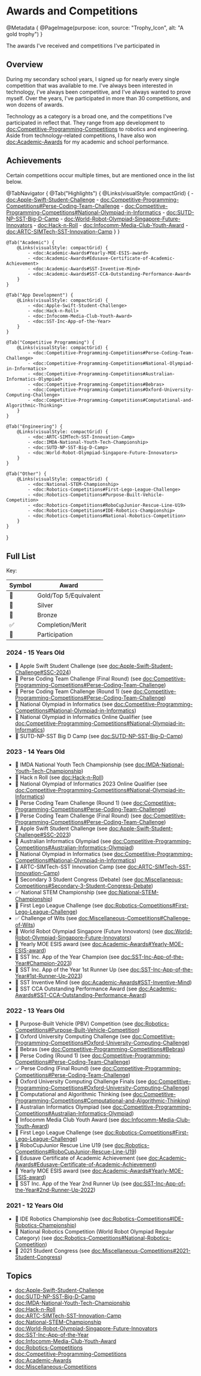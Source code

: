 #  Awards and Competitions

@Metadata {
    @PageImage(purpose: icon, source: "Trophy_Icon", alt: "A gold trophy")
}

The awards I've received and competitions I've participated in

## Overview

During my secondary school years, I signed up for nearly every single competition that was available to me. I've always 
been interested in technology, I've always been competitive, and I've always wanted to prove myself. Over the years,
I've participated in more than 30 competitions, and won dozens of awards.

Technology as a category is a broad one, and the competitions I've participated in reflect that. They range from app 
development to <doc:Competitive-Programming-Competitions> to robotics and engineering. Aside from technology-related competitions, I have 
also won <doc:Academic-Awards> for my academic and school performance.

## Achievements

Certain competitions occur multiple times, but are mentioned once in the list below.

@TabNavigator {
    @Tab("Highlights") {
        @Links(visualStyle: compactGrid) {
            - <doc:Apple-Swift-Student-Challenge>
            - <doc:Competitive-Programming-Competitions#Perse-Coding-Team-Challenge>
            - <doc:Competitive-Programming-Competitions#National-Olympiad-in-Informatics>
            - <doc:SUTD-NP-SST-Big-D-Camp>
            - <doc:World-Robot-Olympiad-Singapore-Future-Innovators>
            - <doc:Hack-n-Roll>
            - <doc:Infocomm-Media-Club-Youth-Award>
            - <doc:ARTC-SIMTech-SST-Innovation-Camp>
        }
    }

    @Tab("Academic") {
        @Links(visualStyle: compactGrid) {
            - <doc:Academic-Awards#Yearly-MOE-ESIS-award>
            - <doc:Academic-Awards#Edusave-Certificate-of-Academic-Achievement>
            - <doc:Academic-Awards#SST-Inventive-Mind>
            - <doc:Academic-Awards#SST-CCA-Outstanding-Performance-Award>
        }
    }

    @Tab("App Development") {
        @Links(visualStyle: compactGrid) {
            - <doc:Apple-Swift-Student-Challenge>
            - <doc:Hack-n-Roll>
            - <doc:Infocomm-Media-Club-Youth-Award>
            - <doc:SST-Inc-App-of-the-Year>
        }
    }

    @Tab("Competitive Programming") {
        @Links(visualStyle: compactGrid) {
            - <doc:Competitive-Programming-Competitions#Perse-Coding-Team-Challenge>
            - <doc:Competitive-Programming-Competitions#National-Olympiad-in-Informatics>
            - <doc:Competitive-Programming-Competitions#Australian-Informatics-Olympiad>
            - <doc:Competitive-Programming-Competitions#Bebras>
            - <doc:Competitive-Programming-Competitions#Oxford-University-Computing-Challenge>
            - <doc:Competitive-Programming-Competitions#Computational-and-Algorithmic-Thinking>
        }
    }

    @Tab("Engineering") {
        @Links(visualStyle: compactGrid) {
            - <doc:ARTC-SIMTech-SST-Innovation-Camp>
            - <doc:IMDA-National-Youth-Tech-Championship>
            - <doc:SUTD-NP-SST-Big-D-Camp>
            - <doc:World-Robot-Olympiad-Singapore-Future-Innovators>
        }
    }

    @Tab("Other") {
        @Links(visualStyle: compactGrid) {
            - <doc:National-STEM-Championship>
            - <doc:Robotics-Competitions#First-Lego-League-Challenge>
            - <doc:Robotics-Competitions#Purpose-Built-Vehicle-Competition>
            - <doc:Robotics-Competitions#RoboCupJunior-Rescue-Line-U19>
            - <doc:Robotics-Competitions#IDE-Robotics-Championship>
            - <doc:Robotics-Competitions#National-Robotics-Competition>
        }
    }
}

## Full List

Key:

Symbol | Award
--- | ---
🥇 | Gold/Top 5/Equivalent
🥈 | Silver
🥉 | Bronze
✅ | Completion/Merit
🎫 | Participation

### 2024 - 15 Years Old
- 🥇 Apple Swift Student Challenge (see <doc:Apple-Swift-Student-Challenge#SSC-2024>)
- 🥇 Perse Coding Team Challenge (Final Round) (see <doc:Competitive-Programming-Competitions#Perse-Coding-Team-Challenge>)
- 🥇 Perse Coding Team Challenge (Round 1) (see <doc:Competitive-Programming-Competitions#Perse-Coding-Team-Challenge>)
- 🥉 National Olympiad in Informatics (see <doc:Competitive-Programming-Competitions#National-Olympiad-in-Informatics>)
- 🥇 National Olympiad in Informatics Online Qualifier (see <doc:Competitive-Programming-Competitions#National-Olympiad-in-Informatics>)
- 🥇 SUTD-NP-SST Big D Camp (see <doc:SUTD-NP-SST-Big-D-Camp>)

### 2023 - 14 Years Old
- 🎫 IMDA National Youth Tech Championship (see <doc:IMDA-National-Youth-Tech-Championship>)
- 🥇 Hack n Roll (see <doc:Hack-n-Roll>)
- 🥇 National Olympiad of Informatics 2023 Online Qualifier (see <doc:Competitive-Programming-Competitions#National-Olympiad-in-Informatics>)
- 🥇 Perse Coding Team Challenge (Round 1) (see <doc:Competitive-Programming-Competitions#Perse-Coding-Team-Challenge>)
- 🥇 Perse Coding Team Challenge (Final Round) (see <doc:Competitive-Programming-Competitions#Perse-Coding-Team-Challenge>)
- 🥇 Apple Swift Student Challenge (see <doc:Apple-Swift-Student-Challenge#SSC-2023>)
- 🥇 Australian Informatics Olympiad (see <doc:Competitive-Programming-Competitions#Australian-Informatics-Olympiad>)
- 🥉 National Olympiad in Informatics (see <doc:Competitive-Programming-Competitions#National-Olympiad-in-Informatics>)
- 🥇 ARTC-SIMTech-SST Innovation Camp (see <doc:ARTC-SIMTech-SST-Innovation-Camp>)
- 🎫 Secondary 3 Student Congress (Debate) (see <doc:Miscellaneous-Competitions#Secondary-3-Student-Congress-Debate>)
- ✅ National STEM Championship (see <doc:National-STEM-Championship>)
- 🎫 First Lego League Challenge (see <doc:Robotics-Competitions#First-Lego-League-Challenge>)
- ✅ Challenge of Wits (see <doc:Miscellaneous-Competitions#Challenge-of-Wits>)
- 🥇 World Robot Olympiad Singapore (Future Innovators) (see <doc:World-Robot-Olympiad-Singapore-Future-Innovators>)
- 🥇 Yearly MOE ESIS award (see <doc:Academic-Awards#Yearly-MOE-ESIS-award>)
- 🥇 SST Inc. App of the Year Champion (see <doc:SST-Inc-App-of-the-Year#Champion-2023>)
- 🥈 SST Inc. App of the Year 1st Runner Up (see <doc:SST-Inc-App-of-the-Year#1st-Runner-Up-2023>)
- 🥇 SST Inventive Mind (see <doc:Academic-Awards#SST-Inventive-Mind>)
- 🥇 SST CCA Outstanding Performance Award (see <doc:Academic-Awards#SST-CCA-Outstanding-Performance-Award>)

### 2022 - 13 Years Old
- 🎫 Purpose-Built Vehicle (PBV) Competition (see <doc:Robotics-Competitions#Purpose-Built-Vehicle-Competition>)
- 🎫 Oxford University Computing Challenge (see <doc:Competitive-Programming-Competitions#Oxford-University-Computing-Challenge>)
- 🥈 Bebras (see <doc:Competitive-Programming-Competitions#Bebras>)
- 🎫 Perse Coding (Round 1) (see <doc:Competitive-Programming-Competitions#Perse-Coding-Team-Challenge>)
- ✅ Perse Coding (Final Round) (see <doc:Competitive-Programming-Competitions#Perse-Coding-Team-Challenge>)
- 🥇 Oxford University Computing Challenge Finals (see <doc:Competitive-Programming-Competitions#Oxford-University-Computing-Challenge>)
- 🎫 Computational and Algorithmic Thinking (see <doc:Competitive-Programming-Competitions#Computational-and-Algorithmic-Thinking>)
- 🥉 Australian Informatics Olympiad (see <doc:Competitive-Programming-Competitions#Australian-Informatics-Olympiad>)
- 🥇 Infocomm Media Club Youth Award (see <doc:Infocomm-Media-Club-Youth-Award>)
- 🎫 First Lego League Challenge (see <doc:Robotics-Competitions#First-Lego-League-Challenge>)
- 🎫 RoboCupJunior Rescue Line U19 (see <doc:Robotics-Competitions#RoboCupJunior-Rescue-Line-U19>)
- 🥇 Edusave Certificate of Academic Achievement (see <doc:Academic-Awards#Edusave-Certificate-of-Academic-Achievement>)
- 🥇 Yearly MOE ESIS award (see <doc:Academic-Awards#Yearly-MOE-ESIS-award>)
- 🎫 SST Inc. App of the Year 2nd Runner Up (see <doc:SST-Inc-App-of-the-Year#2nd-Runner-Up-2022>)

### 2021 - 12 Years Old
- 🎫 IDE Robotics Championship (see <doc:Robotics-Competitions#IDE-Robotics-Championship>)
- 🎫 National Robotics Competition (World Robot Olympiad Regular Category) (see <doc:Robotics-Competitions#National-Robotics-Competition>)
- 🎫 2021 Student Congress (see <doc:Miscellaneous-Competitions#2021-Student-Congress>)

## Topics

- <doc:Apple-Swift-Student-Challenge>
- <doc:SUTD-NP-SST-Big-D-Camp>
- <doc:IMDA-National-Youth-Tech-Championship>
- <doc:Hack-n-Roll>
- <doc:ARTC-SIMTech-SST-Innovation-Camp>
- <doc:National-STEM-Championship>
- <doc:World-Robot-Olympiad-Singapore-Future-Innovators>
- <doc:SST-Inc-App-of-the-Year>
- <doc:Infocomm-Media-Club-Youth-Award>
- <doc:Robotics-Competitions>
- <doc:Competitive-Programming-Competitions>
- <doc:Academic-Awards>
- <doc:Miscellaneous-Competitions>